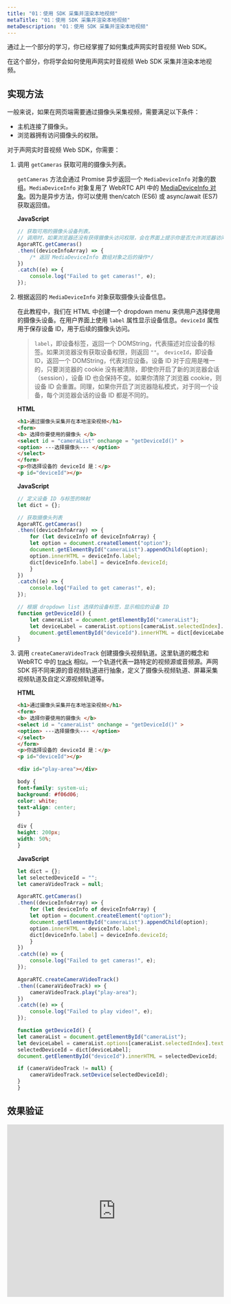 ```yaml
---
title: "01：使用 SDK 采集并渲染本地视频"
metaTitle: "01：使用 SDK 采集并渲染本地视频"
metaDescription: "01：使用 SDK 采集并渲染本地视频"
---
```


通过上一个部分的学习，你已经掌握了如何集成声网实时音视频 Web SDK。

在这个部分，你将学会如何使用声网实时音视频 Web SDK 采集并渲染本地视频。

## 实现方法

一般来说，如果在网页端需要通过摄像头采集视频，需要满足以下条件：

- 主机连接了摄像头。
- 浏览器拥有访问摄像头的权限。

对于声网实时音视频 Web SDK，你需要：

1. 调用 `getCameras` 获取可用的摄像头列表。

    `getCameras` 方法会通过 Promise 异步返回一个 `MediaDeviceInfo` 对象的数组。`MediaDeviceInfo` 对象复用了 WebRTC API 中的 [MediaDeviceInfo 对象](https://developer.mozilla.org/en-US/docs/Web/API/MediaDeviceInfo)。因为是异步方法，你可以使用 then/catch (ES6) 或 async/await (ES7) 获取返回值。

    **JavaScript**

    ```javascript
    // 获取可用的摄像头设备列表。
    // 调用时，如果浏览器还没有获得摄像头访问权限，会在界面上提示你是否允许浏览器访问摄像头。
    AgoraRTC.getCameras()
    .then((deviceInfoArray) => {
        /* 返回 MediaDeviceInfo 数组对象之后的操作*/
    })
    .catch((e) => {
        console.log("Failed to get cameras!", e);
    });
    ```

2. 根据返回的 `MediaDeviceInfo` 对象获取摄像头设备信息。

    在此教程中，我们在 HTML 中创建一个 dropdown menu 来供用户选择使用的摄像头设备。在用户界面上使用 `label` 属性显示设备信息。`deviceId` 属性用于保存设备 ID，用于后续的摄像头访问。

    > `label`，即设备标签，返回一个 DOMString，代表描述对应设备的标签。如果浏览器没有获取设备权限，则返回 `""`。
    > `deviceId`，即设备 ID，返回一个 DOMString，代表对应设备。设备 ID 对于应用是唯一的，只要浏览器的 cookie 没有被清除，即使你开启了新的浏览器会话（session），设备 ID 也会保持不变。如果你清除了浏览器 cookie，则设备 ID 会重置。同理，如果你开启了浏览器隐私模式，对于同一个设备，每个浏览器会话的设备 ID 都是不同的。

    **HTML**

    ```html
    <h1>通过摄像头采集并在本地渲染视频</h1>
    <form>
    <b> 选择你要使用的摄像头 </b>
    <select id = "cameraList" onchange = "getDeviceId()" >
    <option> ---选择摄像头--- </option>
    </select>
    </form>
    <p>你选择设备的 deviceId 是：</p>
    <p id="deviceId"></p>
    ```

    **JavaScript**

    ```javascript
    // 定义设备 ID 与标签的映射
    let dict = {};

    // 获取摄像头列表
    AgoraRTC.getCameras()
    .then((deviceInfoArray) => {
        for (let deviceInfo of deviceInfoArray) {
        let option = document.createElement("option");
        document.getElementById("cameraList").appendChild(option);
        option.innerHTML = deviceInfo.label;
        dict[deviceInfo.label] = deviceInfo.deviceId;
        }
    })
    .catch((e) => {
        console.log("Failed to get cameras!", e);
    });

    // 根据 dropdown list 选择的设备标签，显示相应的设备 ID
    function getDeviceId() {
        let cameraList = document.getElementById("cameraList");
        let deviceLabel = cameraList.options[cameraList.selectedIndex].text;
        document.getElementById("deviceId").innerHTML = dict[deviceLabel];
    }
    ```

3. 调用 `createCameraVideoTrack` 创建摄像头视频轨道。这里轨道的概念和 WebRTC 中的 [track](https://developer.mozilla.org/zh-CN/docs/Web/API/MediaStreamTrack) 相似。一个轨道代表一路特定的视频源或音频源。声网 SDK 将不同来源的音视频轨道进行抽象，定义了摄像头视频轨道、屏幕采集视频轨道及自定义源视频轨道等。

    **HTML**

    ```html
    <h1>通过摄像头采集并在本地渲染视频</h1>
    <form>
    <b> 选择你要使用的摄像头 </b>
    <select id = "cameraList" onchange = "getDeviceId()" >
    <option> ---选择摄像头--- </option>
    </select>
    </form>
    <p>你选择设备的 deviceId 是：</p>
    <p id="deviceId"></p>

    <div id="play-area"></div>
    ```

    ```css
    body {
    font-family: system-ui;
    background: #f06d06;
    color: white;
    text-align: center;
    }

    div {
    height: 200px;
    width: 50%;
    }
    ```

    **JavaScript**

    ```javascript
    let dict = {};
    let selectedDeviceId = "";
    let cameraVideoTrack = null;

    AgoraRTC.getCameras()
    .then((deviceInfoArray) => {
        for (let deviceInfo of deviceInfoArray) {
        let option = document.createElement("option");
        document.getElementById("cameraList").appendChild(option);
        option.innerHTML = deviceInfo.label;
        dict[deviceInfo.label] = deviceInfo.deviceId;
        }
    })
    .catch((e) => {
        console.log("Failed to get cameras!", e);
    });

    AgoraRTC.createCameraVideoTrack()
    .then((cameraVideoTrack) => {
        cameraVideoTrack.play("play-area");
    })
    .catch((e) => {
        console.log("Failed to play video!", e);
    });

    function getDeviceId() {
    let cameraList = document.getElementById("cameraList");
    let deviceLabel = cameraList.options[cameraList.selectedIndex].text;
    selectedDeviceId = dict[deviceLabel];
    document.getElementById("deviceId").innerHTML = selectedDeviceId;

    if (cameraVideoTrack != null) {
        cameraVideoTrack.setDevice(selectedDeviceId);
    }
    }
    ```


## 效果验证

<iframe height="400" style="width: 100%;" scrolling="no" title="02: Capture video through camera and render locally" src="https://codepen.io/yamasite/embed/MWOxdGa?default-tab=html%2Cresult&editable=true&theme-id=dark" frameborder="no" loading="lazy" allowtransparency="true" allowfullscreen="true" allow="microphone;camera">
  See the Pen <a href="https://codepen.io/yamasite/pen/MWOxdGa">
  02: Capture video through camera and render locally</a> by Lutkin Wang (<a href="https://codepen.io/yamasite">@yamasite</a>)
  on <a href="https://codepen.io">CodePen</a>.
</iframe>